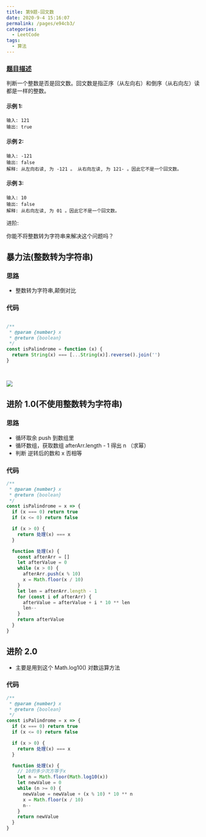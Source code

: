 ```yaml
---
title: 第9题-回文数
date: 2020-9-4 15:16:07
permalink: /pages/e94cb3/
categories:
  - LeetCode
tags:
  - 算法
---
```


### [题目描述](https://leetcode-cn.com/problems/palindrome-number/)

判断一个整数是否是回文数。回文数是指正序（从左向右）和倒序（从右向左）读都是一样的整数。

#### 示例 1:

```
输入: 121
输出: true
```

<!-- more -->

#### 示例 2:

```
输入: -121
输出: false
解释: 从左向右读, 为 -121 。 从右向左读, 为 121- 。因此它不是一个回文数。
```

#### 示例 3:

```
输入: 10
输出: false
解释: 从右向左读, 为 01 。因此它不是一个回文数。
```

进阶:

你能不将整数转为字符串来解决这个问题吗？

## 暴力法(整数转为字符串)

### 思路

- 整数转为字符串,颠倒对比

### 代码

```JavaScript

/**
 * @param {number} x
 * @return {boolean}
 */
const isPalindrome = function (x) {
  return String(x) === [...String(x)].reverse().join('')
}
```

<img style="margin: 30px 0 0;" src="https://cdn.jsdelivr.net/gh/xiaojun996/CDN/images/leetcode/screenshot/第9题-回文数.png" />

## 进阶 1.0(不使用整数转为字符串)

### 思路

- 循环取余 push 到数组里
- 循环数组，获取数组 afterArr.length - 1 得出 n （求幂）
- 判断 逆转后的数和 x 否相等

### 代码

```JavaScript
/**
 * @param {number} x
 * @return {boolean}
 */
const isPalindrome = x => {
  if (x === 0) return true
  if (x <= 0) return false

  if (x > 0) {
    return 处理(x) === x
  }

  function 处理(x) {
    const afterArr = []
    let afterValue = 0
    while (x > 0) {
      afterArr.push(x % 10)
      x = Math.floor(x / 10)
    }
    let len = afterArr.length - 1
    for (const i of afterArr) {
      afterValue = afterValue + i * 10 ** len
      len--
    }
    return afterValue
  }
}
```

## 进阶 2.0

- 主要是用到这个 Math.log10() 对数运算方法

### 代码

```JavaScript
/**
 * @param {number} x
 * @return {boolean}
 */
const isPalindrome = x => {
  if (x === 0) return true
  if (x <= 0) return false

  if (x > 0) {
    return 处理(x) === x
  }

  function 处理(x) {
    // 10的多少次方等于x
    let n = Math.floor(Math.log10(x))
    let newValue = 0
    while (n >= 0) {
      newValue = newValue + (x % 10) * 10 ** n
      x = Math.floor(x / 10)
      n--
    }
    return newValue
  }
}
```
